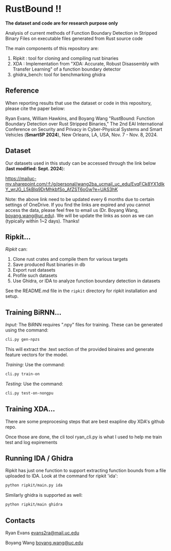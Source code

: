 # RustBound !! 

**The dataset and code are for research purpose only** 

Analysis of current methods of Function Boundary Detection in Stripped Binary Files on executable files generated from Rust source code

The main components of this repository are:
1. Ripkit : tool for cloning and compiling rust binaries
2. XDA : Implementation from "XDA: Accurate, Robust Disassembly with Transfer Learning" of a function boundary detector
3. ghidra_bench: tool for benchmarking ghidra

## Reference
When reporting results that use the dataset or code in this repository, please cite the paper below:

Ryan Evans, William Hawkins, and Boyang Wang "RustBound: Function Boundary Detection over Rust Stripped Binaries," The 2nd EAI International Conference on Security and Privacy in Cyber-Physical Systems and Smart Vehicles (**SmartSP 2024**), New Orleans, LA, USA, Nov. 7 - Nov. 8, 2024.

## Dataset 
Our datasets used in this study can be accessed through the link below (**last modified: Sept. 2024**):

https://mailuc-my.sharepoint.com/:f:/g/personal/wang2ba_ucmail_uc_edu/EvqFCk8YX1dIkY_wrJG_L5kBlq9DrMhkbfSo_AfZST6oGw?e=UAS3hK

Note: the above link need to be updated every 6 months due to certain settings of OneDrive. If you find the links are expired and you cannot access the data, please feel free to email us (Dr. Boyang Wang, boyang.wang@uc.edu). We will be update the links as soon as we can (typically within 1~2 days). Thanks!

## Ripkit... 

*Ripkit* can:
1. Clone rust crates and compile them for various targets
2. Save produced Rust binaries in db 
3. Export rust datasets 
4. Profile such datasets
5. Use Ghidra, or IDA to analyze function boundary detection in datasets

See the README.md file in the `ripkit` directory for ripkit installation and setup. 

## Training BiRNN...

*Input:* The BiRNN requires ".npy" files for training. These can be generated using the command:
```bash
cli.py gen-npzs
```
This will extract the .text section of the provided binaires and generate feature vectors for the model.


*Training:* Use the command:
```bash
cli.py train-on
```

*Testing:* Use the command:
```bash
cli.py test-on-nongpu
```

## Training XDA... 
There are some preprocesing steps that are best exapline dby XDA's
github repo. 

Once those are done, the cli tool ryan_cli.py is what I used to 
help me train test and log expirements


## Running IDA / Ghidra

Ripkit has just one function to support extracting function bounds from a file uploaded to IDA. Look at the command for ripkit 'ida':
```bash
python ripkit/main.py ida
```
Similarly ghidra is supported as well:
```bash
python ripkit/main ghidra
```
## Contacts
Ryan Evans evans2ra@mail.uc.edu

Boyang Wang boyang.wang@uc.edu
